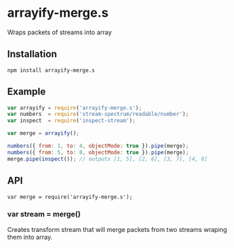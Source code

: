 # arrayify-merge.s

Wraps packets of streams into array

## Installation

`npm install arrayify-merge.s`

## Example

```js
var arrayify = require('arrayify-merge.s');
var numbers  = require('stream-spectrum/readable/number');
var inspect  = require('inspect-stream');

var merge = arrayify();

numbers({ from: 1, to: 4, objectMode: true }).pipe(merge);
numbers({ from: 5, to: 8, objectMode: true }).pipe(merge);
merge.pipe(inspect()); // outputs [1, 5], [2, 6], [3, 7], [4, 8]
```

## API

`var merge = require('arrayify-merge.s');`

### var stream = merge()

Creates transform stream that will merge packets from
two streams wraping them into array.

